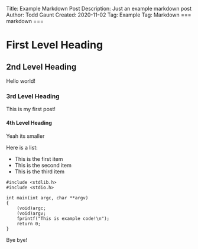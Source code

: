 Title: Example Markdown Post
Description: Just an example markdown post
Author: Todd Gaunt
Created: 2020-11-02
Tag: Example
Tag: Markdown
=== markdown ===
# First Level Heading

## 2nd Level Heading
Hello world!

### 3rd Level Heading
This is my first post!

#### 4th Level Heading
Yeah its smaller

Here is a list:

* This is the first item
* This is the second item
* This is the third item

```
#include <stdlib.h>
#include <stdio.h>

int main(int argc, char **argv)
{
    (void)argc;
    (void)argv;
    fprintf("This is example code!\n");
    return 0;
}
```

Bye bye!
